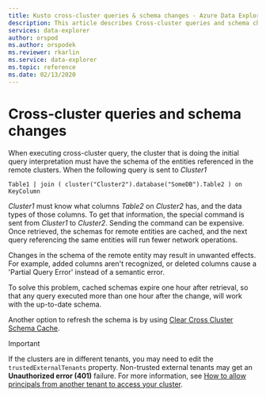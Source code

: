 ```yaml
---
title: Kusto cross-cluster queries & schema changes - Azure Data Explorer
description: This article describes Cross-cluster queries and schema changes  in Azure Data Explorer.
services: data-explorer
author: orspod
ms.author: orspodek
ms.reviewer: rkarlin
ms.service: data-explorer
ms.topic: reference
ms.date: 02/13/2020
---
```

# Cross-cluster queries and schema changes

When executing cross-cluster query, the cluster that is doing the initial query interpretation must have the schema of the entities referenced in the remote clusters.
When the following query is sent to *Cluster1*

```kusto
Table1 | join ( cluster("Cluster2").database("SomeDB").Table2 ) on KeyColumn
``` 

*Cluster1* must know what columns *Table2* on *Cluster2* has, and the data types of those columns. To get that information, the special command is sent from *Cluster1* to *Cluster2*.
Sending the command can be expensive. Once retrieved, the schemas for remote entities are cached, and the next query referencing the same entities will run fewer network operations.

Changes in the schema of the remote entity may result in unwanted effects. For example, added columns aren't recognized, or deleted columns cause a 'Partial Query Error' instead of a semantic error.

To solve this problem, cached schemas expire one hour after retrieval, so that any query executed more than one hour after the change, will work with the up-to-date schema.

Another option to refresh the schema is by using [Clear Cross Cluster Schema Cache](../management/clear-cross-cluster-schema-cache.md).

> [!IMPORTANT]
> If the clusters are in different tenants, you may need to edit the `trustedExternalTenants` property. Non-trusted external tenants may get an **Unauthorized error (401)** failure. For more information, see [How to allow principals from another tenant to access your cluster](../../cross-tenant-query-and-commands.md).
